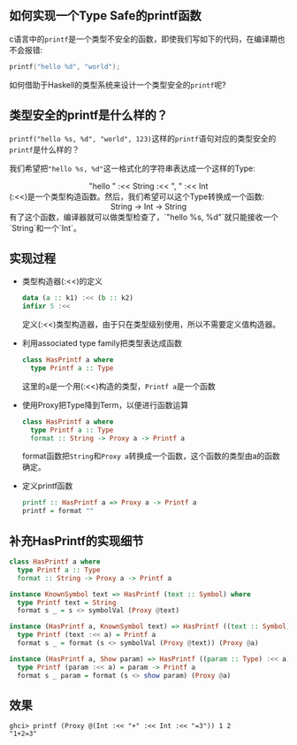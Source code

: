 ## 如何实现一个Type Safe的printf函数
c语言中的`printf`是一个类型不安全的函数，即使我们写如下的代码，在编译期也不会报错:
```c
printf("hello %d", "world");
```
如何借助于Haskell的类型系统来设计一个类型安全的`printf`呢?

## 类型安全的printf是什么样的？
`printf("hello %s, %d", "world", 123)`这样的`printf`语句对应的类型安全的`printf`是什么样的？

我们希望把`"hello %s, %d"`这一格式化的字符串表达成一个这样的Type:

<center>"hello " :<< String :<< ", " :<< Int</center>
(:<<)是一个类型构造函数。然后，我们希望可以这个Type转换成一个函数:

<center>String -> Int -> String</center>
有了这个函数，编译器就可以做类型检查了，`"hello %s, %d"`就只能接收一个`String`和一个`Int`。

## 实现过程
* 类型构造器(:<<)的定义
    ```haskell
    data (a :: k1) :<< (b :: k2)
    infixr 5 :<<
    ```
    定义(:<<)类型构造器，由于只在类型级别使用，所以不需要定义值构造器。

* 利用associated type family把类型表达成函数
    ```haskell
    class HasPrintf a where
      type Printf a :: Type
    ```
    这里的`a`是一个用(:<<)构造的类型，`Printf a`是一个函数

* 使用Proxy把Type降到Term，以便进行函数运算
    ```haskell
    class HasPrintf a where
      type Printf a :: Type
      format :: String -> Proxy a -> Printf a
    ```
    format函数把`String`和`Proxy a`转换成一个函数，这个函数的类型由a的函数确定。

* 定义printf函数
    ```haskell
    printf :: HasPrintf a => Proxy a -> Printf a
    printf = format ""
    ```

## 补充HasPrintf的实现细节
```haskell
class HasPrintf a where
  type Printf a :: Type
  format :: String -> Proxy a -> Printf a

instance KnownSymbol text => HasPrintf (text :: Symbol) where
  type Printf text = String
  format s _ = s <> symbolVal (Proxy @text)

instance (HasPrintf a, KnownSymbol text) => HasPrintf ((text :: Symbol) :<< a) where
  type Printf (text :<< a) = Printf a
  format s _ = format (s <> symbolVal (Proxy @text)) (Proxy @a)

instance (HasPrintf a, Show param) => HasPrintf ((param :: Type) :<< a) where
  type Printf (param :<< a) = param -> Printf a
  format s _ param = format (s <> show param) (Proxy @a)

```

## 效果
```bashe
ghci> printf (Proxy @(Int :<< "+" :<< Int :<< "=3")) 1 2
"1+2=3"
```
